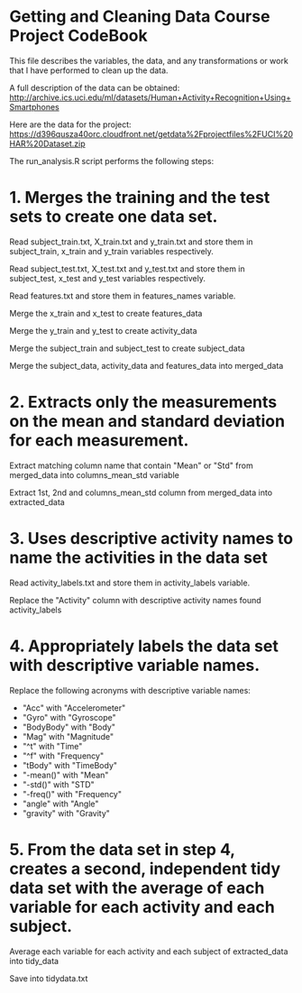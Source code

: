# Getting and Cleaning Data Course Project CodeBook
This file describes the variables, the data, and any transformations or work that I have performed to clean up the data.

A full description of the data can be obtained:
http://archive.ics.uci.edu/ml/datasets/Human+Activity+Recognition+Using+Smartphones 

Here are the data for the project:
https://d396qusza40orc.cloudfront.net/getdata%2Fprojectfiles%2FUCI%20HAR%20Dataset.zip  
 
The run_analysis.R script performs the following steps:

# 1. Merges the training and the test sets to create one data set.
Read subject_train.txt, X_train.txt and y_train.txt and store them in subject_train, x_train and y_train variables respectively.

Read subject_test.txt, X_test.txt and y_test.txt and store them in subject_test, x_test and y_test variables respectively.

Read features.txt and store them in features_names variable.

Merge the x_train and x_test to create features_data

Merge the y_train and y_test to create activity_data

Merge the subject_train and subject_test to create subject_data

Merge the subject_data, activity_data and features_data into merged_data

# 2. Extracts only the measurements on the mean and standard deviation for each measurement. 

Extract matching column name that contain "Mean" or "Std" from merged_data into columns_mean_std variable

Extract 1st, 2nd and columns_mean_std column from merged_data into extracted_data


# 3. Uses descriptive activity names to name the activities in the data set

Read activity_labels.txt and store them in activity_labels variable.

Replace the "Activity" column with descriptive activity names found activity_labels 

# 4. Appropriately labels the data set with descriptive variable names. 

Replace the following acronyms with descriptive variable names:
* "Acc" with "Accelerometer"
* "Gyro" with "Gyroscope"
* "BodyBody" with "Body"
* "Mag" with "Magnitude"
* "^t" with "Time"
* "^f" with "Frequency"
* "tBody" with "TimeBody"
* "-mean()" with "Mean"
* "-std()" with "STD"
* "-freq()" with "Frequency"
* "angle" with "Angle"
* "gravity" with "Gravity"


# 5. From the data set in step 4, creates a second, independent tidy data set with the average of each variable for each activity and each subject.

Average each variable for each activity and each subject of extracted_data into tidy_data 

Save into tidydata.txt

